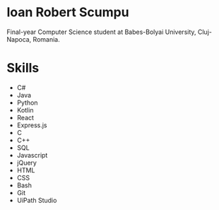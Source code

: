 # Ioan Robert Scumpu
Final-year Computer Science student at Babes-Bolyai University, Cluj-Napoca, Romania.
# Skills
- C#
- Java
- Python
- Kotlin
- React
- Express.js
- C
- C++
- SQL
- Javascript
- jQuery
- HTML
- CSS
- Bash
- Git
- UiPath Studio
